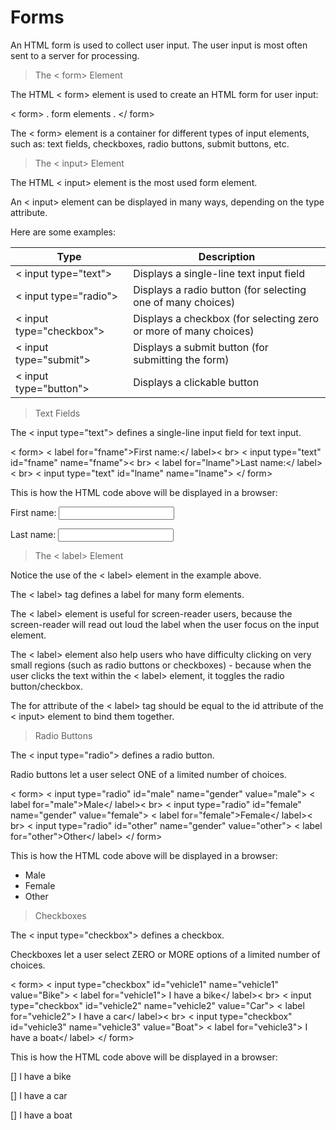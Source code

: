 # Forms

An HTML form is used to collect user input. The user input is most often sent to a server for processing.

> The < form> Element 

The HTML < form> element is used to create an HTML form for user input:

< form>
.
form elements
.
</ form>

The < form> element is a container for different types of input elements, such as: text fields, checkboxes, radio buttons, submit buttons, etc.

> The < input> Element

The HTML < input> element is the most used form element.

An < input> element can be displayed in many ways, depending on the type attribute.

Here are some examples:

Type|	Description
------|-----------
< input type="text">|	Displays a single-line text input field
< input type="radio">	|Displays a radio button (for selecting one of many choices)
< input type="checkbox">|	Displays a checkbox (for selecting zero or more of many choices)
< input type="submit">|	Displays a submit button (for submitting the form)
< input type="button">|	Displays a clickable button

> Text Fields

The < input type="text"> defines a single-line input field for text input.

< form>
  < label for="fname">First name:</ label>< br>
  < input type="text" id="fname" name="fname">< br>
  < label for="lname">Last name:</ label>< br>
  < input type="text" id="lname" name="lname">
</ form>

This is how the HTML code above will be displayed in a browser:

First name:
<input>

Last name:
<input>


> The < label> Element

Notice the use of the < label> element in the example above.

The < label> tag defines a label for many form elements.

The < label> element is useful for screen-reader users, because the screen-reader will read out loud the label when the user focus on the input element.

The < label> element also help users who have difficulty clicking on very small regions (such as radio buttons or checkboxes) - because when the user clicks the text within the < label> element, it toggles the radio button/checkbox.

The for attribute of the < label> tag should be equal to the id attribute of the < input> element to bind them together.

> Radio Buttons

The < input type="radio"> defines a radio button.

Radio buttons let a user select ONE of a limited number of choices.

< form>
  < input type="radio" id="male" name="gender" value="male">
  < label for="male">Male</ label>< br>
  < input type="radio" id="female" name="gender" value="female">
  < label for="female">Female</ label>< br>
  < input type="radio" id="other" name="gender" value="other">
  < label for="other">Other</ label>
</ form>

This is how the HTML code above will be displayed in a browser:

- Male
- Female
- Other

> Checkboxes

The < input type="checkbox"> defines a checkbox.

Checkboxes let a user select ZERO or MORE options of a limited number of choices.

< form>
  < input type="checkbox" id="vehicle1" name="vehicle1" value="Bike">
  < label for="vehicle1"> I have a bike</ label>< br>
  < input type="checkbox" id="vehicle2" name="vehicle2" value="Car">
  < label for="vehicle2"> I have a car</ label>< br>
  < input type="checkbox" id="vehicle3" name="vehicle3" value="Boat">
  < label for="vehicle3"> I have a boat</ label>
</ form>

This is how the HTML code above will be displayed in a browser:

[] I have a bike

[] I have a car

[] I have a boat